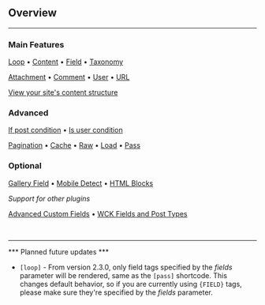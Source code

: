 ## Overview

---

<div class="row index"><div class="col-halff">

### Main Features

[Loop](options-general.php?page=ccs_reference&tab=loop) &bullet; [Content](options-general.php?page=ccs_reference&tab=content) &bullet; [Field](options-general.php?page=ccs_reference&tab=field) &bullet; [Taxonomy](options-general.php?page=ccs_reference&tab=taxonomy)

[Attachment](options-general.php?page=ccs_reference&tab=attach) &bullet; [Comment](options-general.php?page=ccs_reference&tab=comment) &bullet; [User](options-general.php?page=ccs_reference&tab=users) &bullet; [URL](options-general.php?page=ccs_reference&tab=url)

[View your site's content structure](index.php?page=content_overview)


### Advanced

[If post condition](options-general.php?page=ccs_reference&tab=if) &bullet; [Is user condition](options-general.php?page=ccs_reference&tab=is)

[Pagination](options-general.php?page=ccs_reference&tab=paged) &bullet; [Cache](options-general.php?page=ccs_reference&tab=cache) &bullet; [Raw](options-general.php?page=ccs_reference&tab=raw) &bullet; [Load](options-general.php?page=ccs_reference&tab=load) &bullet; [Pass](options-general.php?page=ccs_reference&tab=pass)

</div><div class="col-halff">

### Optional

[Gallery Field](options-general.php?page=ccs_reference&tab=gallery) &bullet; [Mobile Detect](options-general.php?page=ccs_reference&tab=mobile) &bullet; [HTML Blocks](options-general.php?page=ccs_reference&tab=block)

*Support for other plugins*

[Advanced Custom Fields](options-general.php?page=ccs_reference&tab=acf) &bullet; [WCK Fields and Post Types](options-general.php?page=ccs_reference&tab=wck)

</div>
</div>

&nbsp;

---

<div class="green center">
*** Planned future updates ***
</div>

* `[loop]` - From version 2.3.0, only field tags specified by the *fields* parameter will be rendered, same as the `[pass]` shortcode. This changes default behavior, so if you are currently using `{FIELD}` tags, please make sure they're specified by the *fields* parameter.

